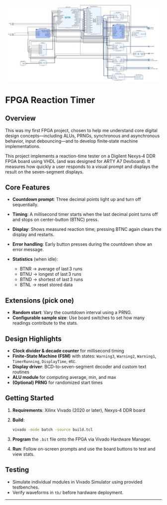 ![Board Schematic](./schematic.png)

# FPGA Reaction Timer

## Overview

This was my first FPGA project, chosen to help me understand core digital design concepts—including ALUs, PRNGs, synchronous and asynchronous behavior, input debouncing—and to develop finite‑state machine implementations.

This project implements a reaction-time tester on a Digilent Nexys‑4 DDR FPGA board using VHDL (and was designed for ARTY A7 Devboard). It measures how quickly a user responds to a visual prompt and displays the result on the seven-segment displays.

## Core Features

* **Countdown prompt**: Three decimal points light up and turn off sequentially.
* **Timing**: A millisecond timer starts when the last decimal point turns off and stops on center-button (BTNC) press.
* **Display**: Shows measured reaction time; pressing BTNC again clears the display and restarts.
* **Error handling**: Early button presses during the countdown show an error message.
* **Statistics** (when idle):

  * BTNR → average of last 3 runs
  * BTNU → longest of last 3 runs
  * BTND → shortest of last 3 runs
  * BTNL → reset stored data

## Extensions (pick one)

* **Random start**: Vary the countdown interval using a PRNG.
* **Configurable sample size**: Use board switches to set how many readings contribute to the stats.

## Design Highlights

* **Clock divider & decade counter** for millisecond timing
* **Finite-State Machine (FSM)** with states: `Warning3`, `Warning2`, `Warning1`, `TimerRunning`, `DisplayTime`, etc.
* **Display driver**: BCD-to-seven-segment decoder and custom text routines
* **ALU module** for computing average, min, and max
* **(Optional) PRNG** for randomized start times

## Getting Started

1. **Requirements**: Xilinx Vivado (2020 or later), Nexys‑4 DDR board
2. **Build**:

   ```bash
   vivado -mode batch -source build.tcl
   ```
3. **Program** the `.bit` file onto the FPGA via Vivado Hardware Manager.
4. **Run**: Follow on-screen prompts and use the board buttons to test and view stats.

## Testing

* Simulate individual modules in Vivado Simulator using provided testbenches.
* Verify waveforms in `tb/` before hardware deployment.

---

